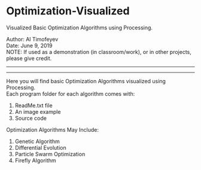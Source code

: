 # Optimization-Visualized
Visualized Basic Optimization Algorithms using Processing.

Author:	Al Timofeyev  
Date:	June 9, 2019  
NOTE: If used as a demonstration (in classroom/work), or in other projects, please give credit.
****************************************************************************************************
****************************************************************************************************

Here you will find basic Optimization Algorithms visualized using Processing.  
Each program folder for each algorithm comes with:
1.  ReadMe.txt file
2.  An image example
3.  Source code

Optimization Algorithms May Include:
1.  Genetic Algorithm
2.  Differential Evolution
3.  Particle Swarm Optimization
4.  Firefly Algorithm
